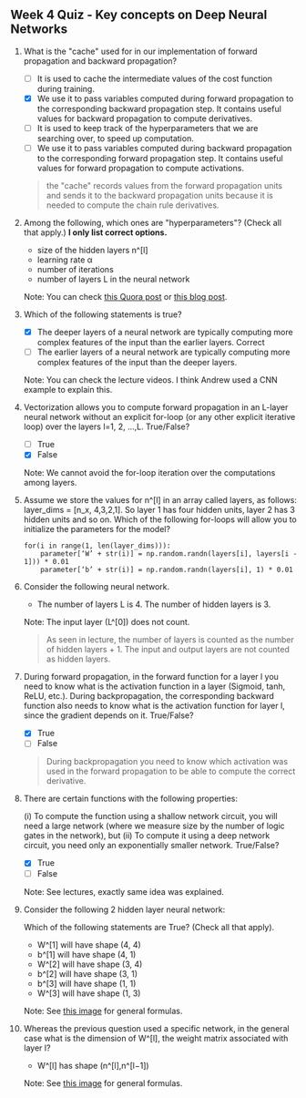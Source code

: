 ## Week 4 Quiz - Key concepts on Deep Neural Networks

1. What is the "cache" used for in our implementation of forward propagation and backward propagation?

    - [ ] It is used to cache the intermediate values of the cost function during training.
    - [x] We use it to pass variables computed during forward propagation to the corresponding backward propagation step. It contains useful values for backward propagation to compute derivatives.
    - [ ] It is used to keep track of the hyperparameters that we are searching over, to speed up computation.
    - [ ] We use it to pass variables computed during backward propagation to the corresponding forward propagation step. It contains useful values for forward propagation to compute activations.

    > the "cache" records values from the forward propagation units and sends it to the backward propagation units because it is needed to compute the chain rule derivatives.

2. Among the following, which ones are "hyperparameters"? (Check all that apply.) **I only list correct options.**

    - size of the hidden layers n^[l]
    - learning rate α
    - number of iterations
    - number of layers L in the neural network

    Note: You can check [this Quora post](https://www.quora.com/What-are-hyperparameters-in-machine-learning) or [this blog post](http://colinraffel.com/wiki/neural_network_hyperparameters).
    
3. Which of the following statements is true?

    - [x] The deeper layers of a neural network are typically computing more complex features of the input than the earlier layers.
Correct 
    - [ ] The earlier layers of a neural network are typically computing more complex features of the input than the deeper layers.
    
    Note: You can check the lecture videos. I think Andrew used a CNN example to explain this.

4. Vectorization allows you to compute forward propagation in an L-layer neural network without an explicit for-loop (or any other explicit iterative loop) over the layers l=1, 2, …,L. True/False?

    - [ ] True
    - [x] False
    
    Note: We cannot avoid the for-loop iteration over the computations among layers.
    
5. Assume we store the values for n^[l] in an array called layers, as follows: layer_dims = [n_x, 4,3,2,1]. So layer 1 has four hidden units, layer 2 has 3 hidden units and so on. Which of the following for-loops will allow you to initialize the parameters for the model?

    ```
    for(i in range(1, len(layer_dims))):
        parameter[‘W’ + str(i)] = np.random.randn(layers[i], layers[i - 1])) * 0.01
        parameter[‘b’ + str(i)] = np.random.randn(layers[i], 1) * 0.01
    ```

6. Consider the following neural network.

    - The number of layers L is 4. The number of hidden layers is 3.
    
    Note: The input layer (L^[0]) does not count.
    
    > As seen in lecture, the number of layers is counted as the number of hidden layers + 1. The input and output layers are not counted as hidden layers.

7. During forward propagation, in the forward function for a layer l you need to know what is the activation function in a layer (Sigmoid, tanh, ReLU, etc.). During backpropagation, the corresponding backward function also needs to know what is the activation function for layer l, since the gradient depends on it. True/False?

    - [x] True
    - [ ] False
    
    > During backpropagation you need to know which activation was used in the forward propagation to be able to compute the correct derivative.
    
8. There are certain functions with the following properties:

    (i) To compute the function using a shallow network circuit, you will need a large network (where we measure size by the number of logic gates in the network), but (ii) To compute it using a deep network circuit, you need only an exponentially smaller network. True/False?
    
    - [x] True
    - [ ] False
    
    Note: See lectures, exactly same idea was explained.
    
9. Consider the following 2 hidden layer neural network:

    Which of the following statements are True? (Check all that apply).

    - W^[1] will have shape (4, 4)
    - b^[1] will have shape (4, 1)
    - W^[2] will have shape (3, 4)
    - b^[2] will have shape (3, 1)
    - b^[3] will have shape (1, 1)
    - W^[3] will have shape (1, 3)
    
    Note: See [this image](https://user-images.githubusercontent.com/14886380/29200515-7fdd1548-7e88-11e7-9d05-0878fe96bcfa.png) for general formulas.
    
    
10. Whereas the previous question used a specific network, in the general case what is the dimension of W^[l], the weight matrix associated with layer l?

    - W^[l] has shape (n^[l],n^[l−1])
    
    Note: See [this image](https://user-images.githubusercontent.com/14886380/29200515-7fdd1548-7e88-11e7-9d05-0878fe96bcfa.png) for general formulas.